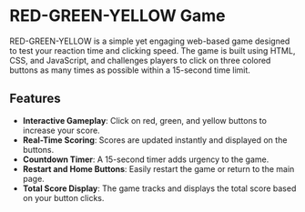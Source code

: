 # RED-GREEN-YELLOW Game

RED-GREEN-YELLOW is a simple yet engaging web-based game designed to test your reaction time and clicking speed. The game is built using HTML, CSS, and JavaScript, and challenges players to click on three colored buttons as many times as possible within a 15-second time limit.

## Features
- **Interactive Gameplay**: Click on red, green, and yellow buttons to increase your score.
- **Real-Time Scoring**: Scores are updated instantly and displayed on the buttons.
- **Countdown Timer**: A 15-second timer adds urgency to the game.
- **Restart and Home Buttons**: Easily restart the game or return to the main page.
- **Total Score Display**: The game tracks and displays the total score based on your button clicks.


